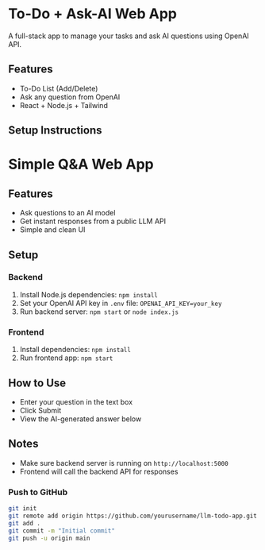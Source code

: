 # To-Do + Ask-AI Web App

A full-stack app to manage your tasks and ask AI questions using OpenAI API.

## Features

- To-Do List (Add/Delete)
- Ask any question from OpenAI
- React + Node.js + Tailwind

## Setup Instructions
# Simple Q&A Web App

## Features
- Ask questions to an AI model
- Get instant responses from a public LLM API
- Simple and clean UI

## Setup

### Backend
1. Install Node.js dependencies: `npm install`
2. Set your OpenAI API key in `.env` file: `OPENAI_API_KEY=your_key`
3. Run backend server: `npm start` or `node index.js`

### Frontend
1. Install dependencies: `npm install`
2. Run frontend app: `npm start`

## How to Use
- Enter your question in the text box
- Click Submit
- View the AI-generated answer below

## Notes
- Make sure backend server is running on `http://localhost:5000`
- Frontend will call the backend API for responses






###  Push to GitHub

```bash
git init
git remote add origin https://github.com/yourusername/llm-todo-app.git
git add .
git commit -m "Initial commit"
git push -u origin main


